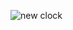 ![new clock](https://user-images.githubusercontent.com/114914614/210205381-17ebd898-5033-4c79-8b0b-8a166f116f6d.PNG)

